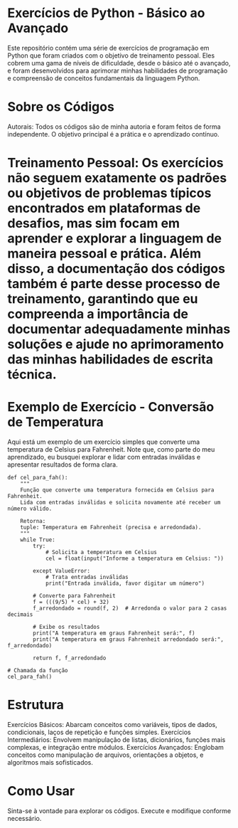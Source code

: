 # Exercícios de Python - Básico ao Avançado
Este repositório contém uma série de exercícios de programação em Python que foram criados com o objetivo de treinamento pessoal. Eles cobrem uma gama de níveis de dificuldade, desde o básico até o avançado, e foram desenvolvidos para aprimorar minhas habilidades de programação e compreensão de conceitos fundamentais da linguagem Python.

# Sobre os Códigos
Autorais: Todos os códigos são de minha autoria e foram feitos de forma independente. O objetivo principal é a prática e o aprendizado contínuo.

# Treinamento Pessoal: Os exercícios não seguem exatamente os padrões ou objetivos de problemas típicos encontrados em plataformas de desafios, mas sim focam em aprender e explorar a linguagem de maneira pessoal e prática. Além disso, a documentação dos códigos também é parte desse processo de treinamento, garantindo que eu compreenda a importância de documentar adequadamente minhas soluções e ajude no aprimoramento das minhas habilidades de escrita técnica.

# Exemplo de Exercício - Conversão de Temperatura
Aqui está um exemplo de um exercício simples que converte uma temperatura de Celsius para Fahrenheit. Note que, como parte do meu aprendizado, eu busquei explorar e lidar com entradas inválidas e apresentar resultados de forma clara.

    def cel_para_fah():
        """
        Função que converte uma temperatura fornecida em Celsius para Fahrenheit.
        Lida com entradas inválidas e solicita novamente até receber um número válido.
        
        Retorna:
        tuple: Temperatura em Fahrenheit (precisa e arredondada).
        """
        while True:
            try:
                # Solicita a temperatura em Celsius
                cel = float(input("Informe a temperatura em Celsius: "))
    
            except ValueError: 
                # Trata entradas inválidas
                print("Entrada inválida, favor digitar um número")
    
            # Converte para Fahrenheit
            f = (((9/5) * cel) + 32)
            f_arredondado = round(f, 2)  # Arredonda o valor para 2 casas decimais
    
            # Exibe os resultados
            print("A temperatura em graus Fahrenheit será:", f)
            print("A temperatura em graus Fahrenheit arredondado será:", f_arredondado)
            
            return f, f_arredondado
    
    # Chamada da função
    cel_para_fah()

# Estrutura
Exercícios Básicos: Abarcam conceitos como variáveis, tipos de dados, condicionais, laços de repetição e funções simples.
Exercícios Intermediários: Envolvem manipulação de listas, dicionários, funções mais complexas, e integração entre módulos.
Exercícios Avançados: Englobam conceitos como manipulação de arquivos, orientações a objetos, e algoritmos mais sofisticados.

# Como Usar
Sinta-se à vontade para explorar os códigos.
Execute e modifique conforme necessário.

